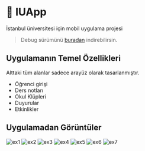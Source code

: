 # 🏫 IUApp

İstanbul üniversitesi için mobil uygulama projesi

> Debug sürümünü [buradan](res/iuce_debug.apk) indirebilirsin.

## Uygulamanın Temel Özellikleri

Alttaki tüm alanlar sadece arayüz olarak tasarlanmıştır.

- Öğrenci girişi
- Ders notları
- Okul Klüpleri
- Duyurular
- Etkinlikler

## Uygulamadan Görüntüler

![ex1](res/1.jpeg)
![ex2](res/2.jpeg)
![ex3](res/3.jpeg)
![ex4](res/4.jpeg)
![ex5](res/5.jpeg)
![ex6](res/6.jpeg)
![ex7](res/7.jpeg)
